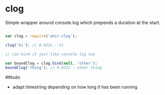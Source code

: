 clog
====

Simple wrapper around console.log which prepends a duration at the start.

```javascript

var clog = require('whir-clog');

clog('hi'); // 0.022s - hi

// can bind it just like console log too

var boundClog = clog.bind(null, 'other');
boundClog('thing'); // 0.032s - other thing

```

##todo
- adapt timestring depending on how long it has been running

